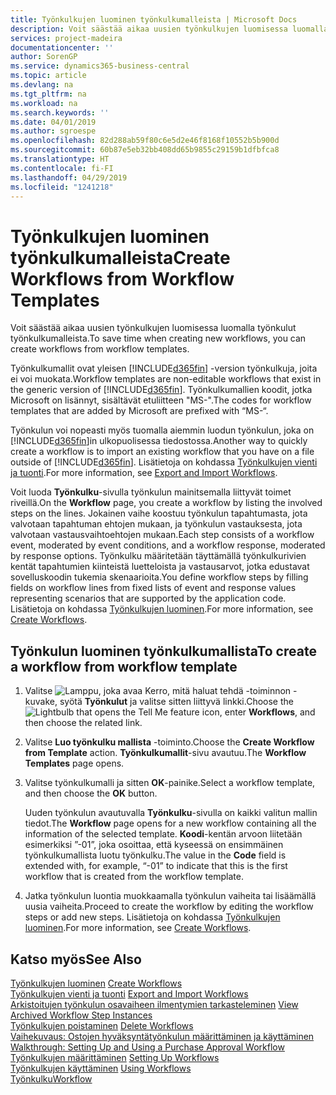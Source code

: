 ```yaml
---
title: Työnkulkujen luominen työnkulkumalleista | Microsoft Docs
description: Voit säästää aikaa uusien työnkulkujen luomisessa luomalla työnkulut työnkulkumalleista.
services: project-madeira
documentationcenter: ''
author: SorenGP
ms.service: dynamics365-business-central
ms.topic: article
ms.devlang: na
ms.tgt_pltfrm: na
ms.workload: na
ms.search.keywords: ''
ms.date: 04/01/2019
ms.author: sgroespe
ms.openlocfilehash: 82d288ab59f80c6e5d2e46f8168f10552b5b900d
ms.sourcegitcommit: 60b87e5eb32bb408dd65b9855c29159b1dfbfca8
ms.translationtype: HT
ms.contentlocale: fi-FI
ms.lasthandoff: 04/29/2019
ms.locfileid: "1241218"
---
```

# <a name="create-workflows-from-workflow-templates"></a><span data-ttu-id="bf3e5-103">Työnkulkujen luominen työnkulkumalleista</span><span class="sxs-lookup"><span data-stu-id="bf3e5-103">Create Workflows from Workflow Templates</span></span>
<span data-ttu-id="bf3e5-104">Voit säästää aikaa uusien työnkulkujen luomisessa luomalla työnkulut työnkulkumalleista.</span><span class="sxs-lookup"><span data-stu-id="bf3e5-104">To save time when creating new workflows, you can create workflows from workflow templates.</span></span>  

 <span data-ttu-id="bf3e5-105">Työnkulkumallit ovat yleisen [!INCLUDE[d365fin](includes/d365fin_md.md)] -version työnkulkuja, joita ei voi muokata.</span><span class="sxs-lookup"><span data-stu-id="bf3e5-105">Workflow templates are non-editable workflows that exist in the generic version of [!INCLUDE[d365fin](includes/d365fin_md.md)].</span></span> <span data-ttu-id="bf3e5-106">Työnkulkumallien koodit, jotka Microsoft on lisännyt, sisältävät etuliitteen "MS-".</span><span class="sxs-lookup"><span data-stu-id="bf3e5-106">The codes for workflow templates that are added by Microsoft are prefixed with “MS-“.</span></span>  

 <span data-ttu-id="bf3e5-107">Työnkulun voi nopeasti myös tuomalla aiemmin luodun työnkulun, joka on [!INCLUDE[d365fin](includes/d365fin_md.md)]in ulkopuolisessa tiedostossa.</span><span class="sxs-lookup"><span data-stu-id="bf3e5-107">Another way to quickly create a workflow is to import an existing workflow that you have on a file outside of [!INCLUDE[d365fin](includes/d365fin_md.md)].</span></span> <span data-ttu-id="bf3e5-108">Lisätietoja on kohdassa [Työnkulkujen vienti ja tuonti](across-how-to-export-and-import-workflows.md).</span><span class="sxs-lookup"><span data-stu-id="bf3e5-108">For more information, see [Export and Import Workflows](across-how-to-export-and-import-workflows.md).</span></span>  

<span data-ttu-id="bf3e5-109">Voit luoda **Työnkulku**-sivulla työnkulun mainitsemalla liittyvät toimet riveillä.</span><span class="sxs-lookup"><span data-stu-id="bf3e5-109">On the **Workflow** page, you create a workflow by listing the involved steps on the lines.</span></span> <span data-ttu-id="bf3e5-110">Jokainen vaihe koostuu työnkulun tapahtumasta, jota valvotaan tapahtuman ehtojen mukaan, ja työnkulun vastauksesta, jota valvotaan vastausvaihtoehtojen mukaan.</span><span class="sxs-lookup"><span data-stu-id="bf3e5-110">Each step consists of a workflow event, moderated by event conditions, and a workflow response, moderated by response options.</span></span> <span data-ttu-id="bf3e5-111">Työnkulku määritetään täyttämällä työnkulkurivien kentät tapahtumien kiinteistä luetteloista ja vastausarvot, jotka edustavat sovelluskoodin tukemia skenaarioita.</span><span class="sxs-lookup"><span data-stu-id="bf3e5-111">You define workflow steps by filling fields on workflow lines from fixed lists of event and response values representing scenarios that are supported by the application code.</span></span> <span data-ttu-id="bf3e5-112">Lisätietoja on kohdassa [Työnkulkujen luominen](across-how-to-create-workflows.md).</span><span class="sxs-lookup"><span data-stu-id="bf3e5-112">For more information, see [Create Workflows](across-how-to-create-workflows.md).</span></span>  

## <a name="to-create-a-workflow-from-workflow-template"></a><span data-ttu-id="bf3e5-113">Työnkulun luominen työnkulkumallista</span><span class="sxs-lookup"><span data-stu-id="bf3e5-113">To create a workflow from workflow template</span></span>  
1.  <span data-ttu-id="bf3e5-114">Valitse ![Lamppu, joka avaa Kerro, mitä haluat tehdä -toiminnon](media/ui-search/search_small.png "Kerro, mitä haluat tehdä") -kuvake, syötä **Työnkulut** ja valitse sitten liittyvä linkki.</span><span class="sxs-lookup"><span data-stu-id="bf3e5-114">Choose the ![Lightbulb that opens the Tell Me feature](media/ui-search/search_small.png "Tell me what you want to do") icon, enter **Workflows**, and then choose the related link.</span></span>  
2.  <span data-ttu-id="bf3e5-115">Valitse **Luo työnkulku mallista** -toiminto.</span><span class="sxs-lookup"><span data-stu-id="bf3e5-115">Choose the **Create Workflow from Template** action.</span></span> <span data-ttu-id="bf3e5-116">**Työnkulkumallit**-sivu avautuu.</span><span class="sxs-lookup"><span data-stu-id="bf3e5-116">The **Workflow Templates** page opens.</span></span>  
3.  <span data-ttu-id="bf3e5-117">Valitse työnkulkumalli ja sitten **OK**-painike.</span><span class="sxs-lookup"><span data-stu-id="bf3e5-117">Select a workflow template, and then choose the **OK** button.</span></span>  

     <span data-ttu-id="bf3e5-118">Uuden työnkulun avautuvalla **Työnkulku**-sivulla on kaikki valitun mallin tiedot.</span><span class="sxs-lookup"><span data-stu-id="bf3e5-118">The **Workflow** page opens for a new workflow containing all the information of the selected template.</span></span> <span data-ttu-id="bf3e5-119">**Koodi**-kentän arvoon liitetään esimerkiksi ”-01”, joka osoittaa, että kyseessä on ensimmäinen työnkulkumallista luotu työnkulku.</span><span class="sxs-lookup"><span data-stu-id="bf3e5-119">The value in the **Code** field is extended with, for example, “-01” to indicate that this is the first workflow that is created from the workflow template.</span></span>  
4.  <span data-ttu-id="bf3e5-120">Jatka työnkulun luontia muokkaamalla työnkulun vaiheita tai lisäämällä uusia vaiheita.</span><span class="sxs-lookup"><span data-stu-id="bf3e5-120">Proceed to create the workflow by editing the workflow steps or add new steps.</span></span> <span data-ttu-id="bf3e5-121">Lisätietoja on kohdassa [Työnkulkujen luominen](across-how-to-create-workflows.md).</span><span class="sxs-lookup"><span data-stu-id="bf3e5-121">For more information, see [Create Workflows](across-how-to-create-workflows.md).</span></span>  

## <a name="see-also"></a><span data-ttu-id="bf3e5-122">Katso myös</span><span class="sxs-lookup"><span data-stu-id="bf3e5-122">See Also</span></span>  
 <span data-ttu-id="bf3e5-123">[Työnkulkujen luominen](across-how-to-create-workflows.md) </span><span class="sxs-lookup"><span data-stu-id="bf3e5-123">[Create Workflows](across-how-to-create-workflows.md) </span></span>  
 <span data-ttu-id="bf3e5-124">[Työnkulkujen vienti ja tuonti](across-how-to-export-and-import-workflows.md) </span><span class="sxs-lookup"><span data-stu-id="bf3e5-124">[Export and Import Workflows](across-how-to-export-and-import-workflows.md) </span></span>  
 <span data-ttu-id="bf3e5-125">[Arkistoitujen työnkulun osavaiheen ilmentymien tarkasteleminen](across-how-to-view-archived-workflow-step-instances.md) </span><span class="sxs-lookup"><span data-stu-id="bf3e5-125">[View Archived Workflow Step Instances](across-how-to-view-archived-workflow-step-instances.md) </span></span>  
 <span data-ttu-id="bf3e5-126">[Työnkulkujen poistaminen](across-how-to-delete-workflows.md) </span><span class="sxs-lookup"><span data-stu-id="bf3e5-126">[Delete Workflows](across-how-to-delete-workflows.md) </span></span>  
 <span data-ttu-id="bf3e5-127">[Vaihekuvaus: Ostojen hyväksyntätyönkulun määrittäminen ja käyttäminen](walkthrough-setting-up-and-using-a-purchase-approval-workflow.md) </span><span class="sxs-lookup"><span data-stu-id="bf3e5-127">[Walkthrough: Setting Up and Using a Purchase Approval Workflow](walkthrough-setting-up-and-using-a-purchase-approval-workflow.md) </span></span>  
 <span data-ttu-id="bf3e5-128">[Työnkulkujen määrittäminen](across-set-up-workflows.md) </span><span class="sxs-lookup"><span data-stu-id="bf3e5-128">[Setting Up Workflows](across-set-up-workflows.md) </span></span>  
 <span data-ttu-id="bf3e5-129">[Työnkulkujen käyttäminen](across-use-workflows.md) </span><span class="sxs-lookup"><span data-stu-id="bf3e5-129">[Using Workflows](across-use-workflows.md) </span></span>  
 [<span data-ttu-id="bf3e5-130">Työnkulku</span><span class="sxs-lookup"><span data-stu-id="bf3e5-130">Workflow</span></span>](across-workflow.md)   
